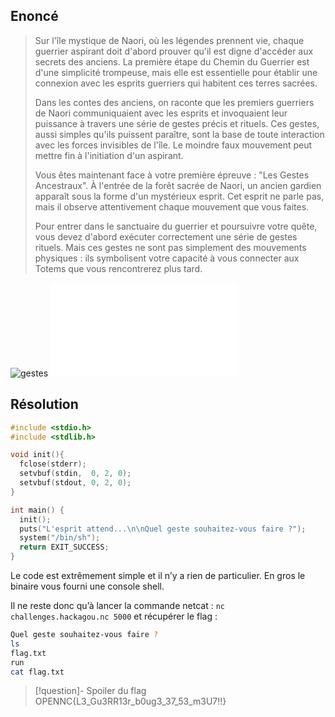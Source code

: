 ## Enoncé

>Sur l'île mystique de Naori, où les légendes prennent vie, chaque guerrier aspirant doit d'abord prouver qu'il est digne d'accéder aux secrets des anciens. La première étape du Chemin du Guerrier est d'une simplicité trompeuse, mais elle est essentielle pour établir une connexion avec les esprits guerriers qui habitent ces terres sacrées.
>
>Dans les contes des anciens, on raconte que les premiers guerriers de Naori communiquaient avec les esprits et invoquaient leur puissance à travers une série de gestes précis et rituels. Ces gestes, aussi simples qu'ils puissent paraître, sont la base de toute interaction avec les forces invisibles de l'île. Le moindre faux mouvement peut mettre fin à l'initiation d'un aspirant.
>
>Vous êtes maintenant face à votre première épreuve : "Les Gestes Ancestraux". À l'entrée de la forêt sacrée de Naori, un ancien gardien apparaît sous la forme d'un mystérieux esprit. Cet esprit ne parle pas, mais il observe attentivement chaque mouvement que vous faites.
>
>Pour entrer dans le sanctuaire du guerrier et poursuivre votre quête, vous devez d'abord exécuter correctement une série de gestes rituels. Mais ces gestes ne sont pas simplement des mouvements physiques : ils symbolisent votre capacité à vous connecter aux Totems que vous rencontrerez plus tard.

![gestes](../../../../attachements/gestes)
![gestes 1](../../../../attachements/gestes%201.c)
## Résolution

```c
#include <stdio.h>
#include <stdlib.h>

void init(){
  fclose(stderr);
  setvbuf(stdin,  0, 2, 0);
  setvbuf(stdout, 0, 2, 0);
}

int main() {
  init();
  puts("L'esprit attend...\n\nQuel geste souhaitez-vous faire ?");
  system("/bin/sh");
  return EXIT_SUCCESS;
}
```

Le code est extrêmement simple et il n’y a rien de particulier. En gros le binaire vous fourni une console shell.

Il ne reste donc qu’à lancer la commande netcat : `nc challenges.hackagou.nc 5000`
et récupérer le flag : 
```bash
Quel geste souhaitez-vous faire ?
ls
flag.txt
run
cat flag.txt
```

>[!question]- Spoiler du flag
> OPENNC{L3_Gu3RR13r_b0ug3_37_53_m3U7!!}

